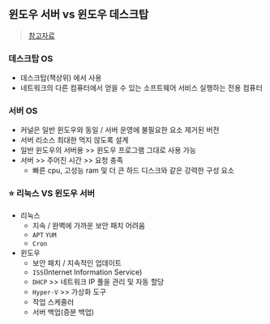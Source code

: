 ## 윈도우 서버 vs 윈도우 데스크탑
> [참고자료](https://servermon.tistory.com/338)

### 데스크탑 OS
- 데스크탑(책상위) 에서 사용
- 네트워크의 다른 컴퓨터에서 얻을 수 있는 소프트웨어 서비스 실행하는 전용 컴퓨터

### 서버 OS
- 커널은 일반 윈도우와 동일 / 서버 운영에 불필요한 요소 제거된 버전
- 서버 리소스 최대한 먹지 않도록 설계
- 일반 윈도우의 서버용 >> 윈도우 프로그램 그대로 사용 가능
- 서버 >> 주어진 시간 >> 요청 충족 
  - 빠른 cpu, 고성능 ram 및 더 큰 하드 디스크와 같은 강력한 구성 요소

### ⭐ 리눅스 VS 윈도우 서버
- 리눅스
  - 지속 / 완벽에 가까운 보안 패치 어려움
  - `APT` `YUM`
  - `Cron`
- 윈도우
  - 보안 패치 / 지속적인 업데이트  
  - `ISS`(Internet Information Service)
  - `DHCP` >> 네트워크 IP 풀을 관리 및 자동 할당
  - `Hyper-V` >> 가상화 도구
  - 작업 스케줄러
  - 서버 백업(증분 백업)
